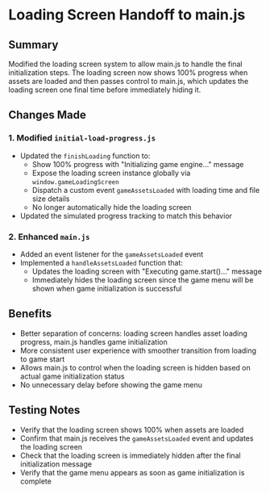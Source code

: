 # Loading Screen Handoff to main.js

## Summary
Modified the loading screen system to allow main.js to handle the final initialization steps. The loading screen now shows 100% progress when assets are loaded and then passes control to main.js, which updates the loading screen one final time before immediately hiding it.

## Changes Made

### 1. Modified `initial-load-progress.js`
- Updated the `finishLoading` function to:
  - Show 100% progress with "Initializing game engine..." message
  - Expose the loading screen instance globally via `window.gameLoadingScreen`
  - Dispatch a custom event `gameAssetsLoaded` with loading time and file size details
  - No longer automatically hide the loading screen
- Updated the simulated progress tracking to match this behavior

### 2. Enhanced `main.js`
- Added an event listener for the `gameAssetsLoaded` event
- Implemented a `handleAssetsLoaded` function that:
  - Updates the loading screen with "Executing game.start()..." message
  - Immediately hides the loading screen since the game menu will be shown when game initialization is successful

## Benefits
- Better separation of concerns: loading screen handles asset loading progress, main.js handles game initialization
- More consistent user experience with smoother transition from loading to game start
- Allows main.js to control when the loading screen is hidden based on actual game initialization status
- No unnecessary delay before showing the game menu

## Testing Notes
- Verify that the loading screen shows 100% when assets are loaded
- Confirm that main.js receives the `gameAssetsLoaded` event and updates the loading screen
- Check that the loading screen is immediately hidden after the final initialization message
- Verify that the game menu appears as soon as game initialization is complete
